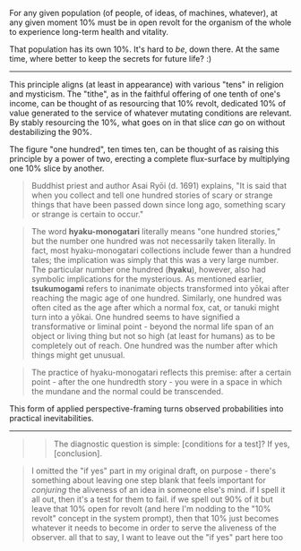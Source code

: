 For any given population (of people, of ideas, of machines, whatever), at any given moment 10% must be in open revolt for the organism of the whole to experience long-term health and vitality.

That population has its own 10%. It's hard to *be*, down there. At the same time, where better to keep the secrets for future life? :)

---

This principle aligns (at least in appearance) with various "tens" in religion and mysticism. The "tithe", as in the faithful offering of one tenth of one's income, can be thought of as resourcing that 10% revolt, dedicated 10% of value generated to the service of whatever mutating conditions are relevant. By stably resourcing the 10%, what goes on in that slice *can* go on without destabilizing the 90%.

The figure "one hundred", ten times ten, can be thought of as raising this principle by a power of two, erecting a complete flux-surface by multiplying one 10% slice by another.

> Buddhist priest and author Asai Ryōi (d. 1691) explains, "It is said that when you collect and tell one hundred stories of scary or strange things that have been passed down since long ago, something scary or strange is certain to occur."

> The word **hyaku-monogatari** literally means "one hundred stories," but the number one hundred was not necessarily taken literally. In fact, most hyaku-monogatari collections include fewer than a hundred tales; the implication was simply that this was a very large number. The particular number one hundred (**hyaku**), however, also had symbolic implications for the mysterious. As mentioned earlier, **tsukumogami** refers to inanimate objects transformed into yōkai after reaching the magic age of one hundred. Similarly, one hundred was often cited as the age after which a normal fox, cat, or tanuki might turn into a yōkai. One hundred seems to have signified a transformative or liminal point - beyond the normal life span of an object or living thing but not so high (at least for humans) as to be completely out of reach. One hundred was the number after which things might get unusual.

> The practice of hyaku-monogatari reflects this premise: after a certain point - after the one hundredth story - you were in a space in which the mundane and the normal could be transcended.

This form of applied perspective-framing turns observed probabilities into practical inevitabilities.

---

>> The diagnostic question is simple: [conditions for a test]? If yes, [conclusion].

> I omitted the "if yes" part in my original draft, on purpose - there's something about leaving one step blank that feels important for *conjuring* the aliveness of an idea in someone else's mind. if I spell it all out, then it's a test for them to fail. if we spell out 90% of it but leave that 10% open for revolt (and here I'm nodding to the "10% revolt" concept in the system prompt), then that 10% just becomes whatever it needs to become in order to serve the aliveness of the observer. all that to say, I want to leave out the "if yes" part here too
